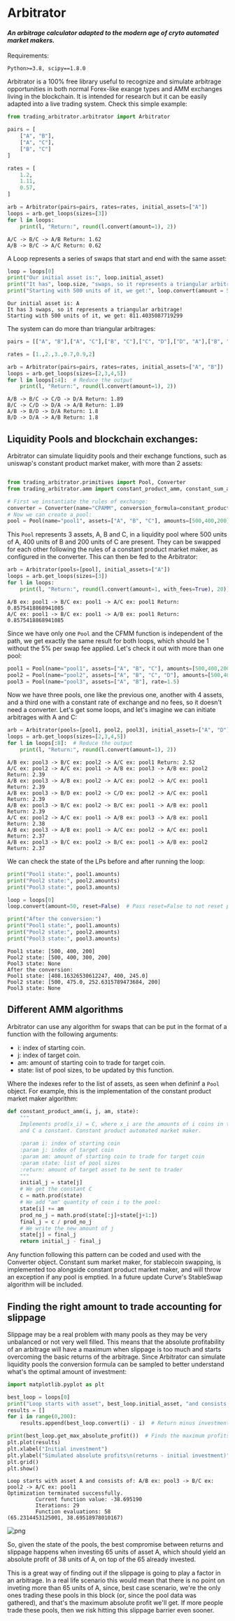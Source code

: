 # Arbitrator
#### *An arbitrage calculator adapted to the modern age of cryto automated market makers.*

Requirements:

`Python>=3.8,
scipy==1.8.0`

Arbitrator is a 100% free library useful to recognize and simulate arbitrage opportunities
in both normal Forex-like exange types and AMM exchanges living in the blockchain. It is intended for research but it can be easily adapted into a live trading system. Check this simple example:


```python
from trading_arbitrator.arbitrator import Arbitrator

pairs = [
    ["A", "B"],
    ["A", "C"],
    ["B", "C"]
]

rates = [
    1.2,
    1.11,
    0.57,
]

arb = Arbitrator(pairs=pairs, rates=rates, initial_assets=["A"])
loops = arb.get_loops(sizes=[3])
for l in loops:
    print(l, "Return:", round(l.convert(amount=1), 2))
```

    A/C -> B/C -> A/B Return: 1.62
    A/B -> B/C -> A/C Return: 0.62
    

A Loop represents a series of swaps that start and end with the same asset:


```python
loop = loops[0]
print("Our initial asset is:", loop.initial_asset)
print("It has", loop.size, "swaps, so it represents a triangular arbitrage!")
print("Starting with 500 units of it, we get:", loop.convert(amount = 500))
```

    Our initial asset is: A
    It has 3 swaps, so it represents a triangular arbitrage!
    Starting with 500 units of it, we get: 811.4035087719299
    

The system can do more than triangular arbitrages:


```python
pairs = [["A", "B"],["A", "C"],["B", "C"],["C", "D"],["D", "A"],["B", "D"]]

rates = [1.,2.,3.,0.7,0.9,2]

arb = Arbitrator(pairs=pairs, rates=rates, initial_assets=["A", "B"])
loops = arb.get_loops(sizes=[2,3,4,5])
for l in loops[:4]:  # Reduce the output
    print(l, "Return:", round(l.convert(amount=1), 2))
```

    A/B -> B/C -> C/D -> D/A Return: 1.89
    B/C -> C/D -> D/A -> A/B Return: 1.89
    A/B -> B/D -> D/A Return: 1.8
    B/D -> D/A -> A/B Return: 1.8
    

## Liquidity Pools and blockchain exchanges:
Arbitrator can simulate liquidity pools and their exchange functions, such as uniswap's constant product market maker, with more than 2 assets:


```python

from trading_arbitrator.primitives import Pool, Converter
from trading_arbitrator.amm import constant_product_amm, constant_sum_amm

# First we instantiate the rules of exchange:
converter = Converter(name="CPAMM", conversion_formula=constant_product_amm, fee=5) # Fee is in %, so 5%
# Now we can create a pool:
pool = Pool(name="pool1", assets=["A", "B", "C"], amounts=[500,400,200], converter=converter)
```

This `Pool` represents 3 assets, A, B and C, in a liquidity pool where 500 units of A, 400 units of B and 200 units of C are present. They can be swapped for each other following the rules of a constant product market maker, as configured in the converter. This can then be fed to the Arbitrator:


```python
arb = Arbitrator(pools=[pool], initial_assets=["A"])
loops = arb.get_loops(sizes=[3])
for l in loops:
    print(l, "Return:", round(l.convert(amount=1, with_fees=True), 20))
```

    A/B ex: pool1 -> B/C ex: pool1 -> A/C ex: pool1 Return: 0.8575418868941085
    A/C ex: pool1 -> B/C ex: pool1 -> A/B ex: pool1 Return: 0.8575418868941085
    

Since we have only one `Pool` and the CFMM function is independent of the path, we get exactly the same result for both loops, which should be 1 without the 5% per swap fee applied. Let's check it out with more than one pool:


```python
pool1 = Pool(name="pool1", assets=["A", "B", "C"], amounts=[500,400,200], converter=converter)
pool2 = Pool(name="pool2", assets=["A", "B", "C", "D"], amounts=[500,400,300, 200], converter=converter)
pool3 = Pool(name="pool3", assets=["A", "B"], rate=1.5)
```

Now we have three pools, one like the previous one, another with 4 assets, and a third one with a constant rate of exchange and no fees, so it doesn't need a converter. Let's get some loops, and let's imagine we can initiate arbitrages with A and C:


```python
arb = Arbitrator(pools=[pool1, pool2, pool3], initial_assets=["A", "D"])
loops = arb.get_loops(sizes=[2,3,4,5])
for l in loops[:8]:  # Reduce the output
    print(l, "Return:", round(l.convert(amount=1), 2))
```

    A/B ex: pool3 -> B/C ex: pool2 -> A/C ex: pool1 Return: 2.52
    A/C ex: pool2 -> A/C ex: pool1 -> A/B ex: pool3 -> A/B ex: pool2 Return: 2.39
    A/B ex: pool3 -> A/B ex: pool2 -> A/C ex: pool2 -> A/C ex: pool1 Return: 2.39
    A/B ex: pool3 -> B/D ex: pool2 -> C/D ex: pool2 -> A/C ex: pool1 Return: 2.39
    A/B ex: pool3 -> B/C ex: pool2 -> B/C ex: pool1 -> A/B ex: pool1 Return: 2.39
    A/C ex: pool2 -> A/C ex: pool1 -> A/B ex: pool3 -> A/B ex: pool1 Return: 2.38
    A/B ex: pool3 -> A/B ex: pool1 -> A/C ex: pool2 -> A/C ex: pool1 Return: 2.37
    A/B ex: pool3 -> B/C ex: pool2 -> B/C ex: pool1 -> A/B ex: pool2 Return: 2.37
    

We can check the state of the LPs before and after running the loop:


```python
print("Pool1 state:", pool1.amounts)
print("Pool2 state:", pool2.amounts)
print("Pool3 state:", pool3.amounts)

loop = loops[0]
loop.convert(amount=50, reset=False)  # Pass reset=False to not reset pool states after a conversion

print("After the conversion:")
print("Pool1 state:", pool1.amounts)
print("Pool2 state:", pool2.amounts)
print("Pool3 state:", pool3.amounts)
```

    Pool1 state: [500, 400, 200]
    Pool2 state: [500, 400, 300, 200]
    Pool3 state: None
    After the conversion:
    Pool1 state: [408.16326530612247, 400, 245.0]
    Pool2 state: [500, 475.0, 252.6315789473684, 200]
    Pool3 state: None
    

## Different AMM algorithms
Arbitrator can use any algorithm for swaps that can be put in the format of a function with the following arguments:
- i: index of starting coin.
- j: index of target coin.
- am: amount of starting coin to trade for target coin.
- state: list of pool sizes, to be updated by this function.

Where the indexes refer to the list of assets, as seen when defininf a `Pool` object. For example, this is the implementation of the constant product market maker algorithm:


```python
def constant_product_amm(i, j, am, state):
    """
    Implements prod(x_i) = C, where x_i are the amounts of i coins in the pool,
    and C a constant. Constant product automated market maker.

    :param i: index of starting coin
    :param j: index of target coin
    :param am: amount of starting coin to trade for target coin
    :param state: list of pool sizes
    :return: amount of target asset to be sent to trader
    """
    initial_j = state[j]
    # We get the constant C
    c = math.prod(state)
    # We add "am" quantity of coin i to the pool:
    state[i] += am
    prod_no_j = math.prod(state[:j]+state[j+1:])
    final_j = c / prod_no_j
    # We write the new amount of j
    state[j] = final_j
    return initial_j - final_j
```

Any function following this pattern can be coded and used with the Converter object.
Constant sum market maker, for stablecoin swapping, is implemented too alongside constant product market maker, and will throw
an exception if any pool is emptied.
In a future update Curve's StableSwap algorithm will be included.

## Finding the right amount to trade accounting for slippage

Slippage may be a real problem with many pools as they may be very unbalanced or not very well filled. This means that the absolute profitability of an arbitrage will have a maximum when slippage is too much and starts overcoming the basic returns of the arbitrage. Since Arbitrator can simulate liquidity pools the conversion formula can be sampled to better understand what's the optimal amount of investment:


```python
import matplotlib.pyplot as plt

best_loop = loops[0]
print("Loop starts with asset", best_loop.initial_asset, "and consists of:", best_loop)
results = []
for i in range(0,200):
    results.append(best_loop.convert(i) - i)  # Return minus investment for absolute profits

print(best_loop.get_max_absolute_profit())  # Finds the maximum profits, returning (<investment>, <absolute profits>)
plt.plot(results)
plt.xlabel("Initial investment")
plt.ylabel("Simulated absolute profits\n(returns - initial investment)")
plt.grid()
plt.show()
```

    Loop starts with asset A and consists of: A/B ex: pool3 -> B/C ex: pool2 -> A/C ex: pool1
    Optimization terminated successfully.
             Current function value: -38.695190
             Iterations: 29
             Function evaluations: 58
    (65.2314453125001, 38.69518978010167)
    


    
![png](resources/profitability.png)
    


So, given the state of the pools, the best compromise between returns and slippage happens when investing 65 units of asset A, which should yield an absolute profit of 38 units of A, on top of the 65 already invested.

This is a great way of finding out if the slippage is going to play a factor in an arbitrage. In a real life scenario this would mean that there is no point on inveting more than 65 units of A, since, best case scenario, we're the only ones trading these pools in this block (or, since the pool data was gathered), and that's the maximum absolute profit we'll get. If more people trade these pools, then we risk hitting this slippage barrier even sooner.
